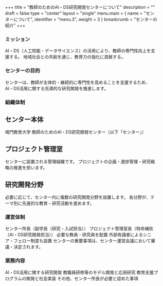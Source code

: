 +++
title = "教師のためのAI・DS研究開発センターについて"
description = ""
draft = false
type = "center"
layout = "single"
menu.main = { name = "センターについて", identifier = "menu.3", weight = 3 }
breadcrumb = "センターの紹介"
+++

### ミッション
AI・DS（人工知能・データサイエンス）の活用により、教師の専門性向上を支援する。
地域社会との共創を通じ、教育力の強化に貢献する。

### センターの目的

センターは、教師が主体的・継続的に専門性を高めることを支援するため、
AI・DS活用に関する先導的な研究開発を推進します。

### 組織体制
## センター本体

鳴門教育大学 教師のためのAI・DS研究開発センター（以下「センター」）

## プロジェクト管理室
センターに設置される管理組織です。
プロジェクトの企画・進捗管理・研究戦略の推進を担います。

## 研究開発分野

必要に応じて、センター内に複数の研究開発分野を設置します。
各分野が、テーマ別に先進的な教育・研究活動を進めます。

### 運営体制

センター所長（副学長（研究・入試担当））
プロジェクト管理室長（特命補佐（AI・DS研究開発担当））
必要な教員・研究員を配置
外部有識者によるシニア・フェロー制度も設置
センターの重要事項は、センター運営会議において審議・決定されます。

### 業務内容

AI・DS活用に関する研究開発
教職員研修等のモデル開発と応用研究
教育支援プログラムの開発と社会実装
その他、センター所長が必要と認めた事項